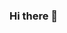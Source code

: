 ### Hi there 👋

<!--
**NickletteShen/NickletteShen** is a ✨ _special_ ✨ repository because its `README.md` (this file) appears on your GitHub profile.

[![NickletteShen's github stats]
(https://github-readme-stats.vercel.app/api?username=NickletteShen&show_icons=true)]
(https://github-readme-stats.vercel.app/api?username=NickletteShen&show_icons=true)

[![Top Langs]
(https://github-readme-stats.vercel.app/api/top-langs/?username=NickletteShen&layout=compact)]
(https://github-readme-stats.vercel.app/api/top-langs/?username=NickletteShen&layout=compact)

Here are some ideas to get you started:


- 🔭 I’m currently working on ...
- 🌱 I’m currently learning ...
- 👯 I’m looking to collaborate on ...
- 🤔 I’m looking for help with ...
- 💬 Ask me about ...
- 📫 How to reach me: ShenGangni@163.com
- 😄 Pronouns: ...
- ⚡ Fun fact: ...
-->
